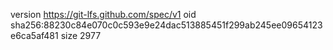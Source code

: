 version https://git-lfs.github.com/spec/v1
oid sha256:88230c84e070c0c593e9e24dac513885451f299ab245ee09654123e6ca5af481
size 2977
